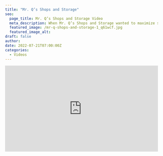 ```yaml
---
title: "Mr. Q’s Shops and Storage"
seo:
  page_title: Mr. Q’s Shops and Storage Video
  meta_description: When Mr. Q’s Shops and Storage wanted to maximize space for their storage business, Fox Structures delivered results by helping to add a climate-controlled storage unit to their commercial property.
  featured_image: /mr-q-shops-and-storage-1_q61wcf.jpg
  featured_image_alt:
draft: false
author:
date: 2022-07-21T07:00:00Z
categories:
  - Videos
---
```


<div class="wistia_responsive_padding" style="padding:56.25% 0 0 0;position:relative;"><div class="wistia_responsive_wrapper" style="height:100%;left:0;position:absolute;top:0;width:100%;"><iframe src="https://fast.wistia.net/embed/iframe/oknxtd95j4?videoFoam=true" title="Fox Structures Mr. Qs Shops and Storage Video" allow="autoplay; fullscreen" allowtransparency="true" frameborder="0" scrolling="no" class="wistia_embed" name="wistia_embed" msallowfullscreen width="100%" height="100%"></iframe></div></div>
  <script src="https://fast.wistia.net/assets/external/E-v1.js" async></script>